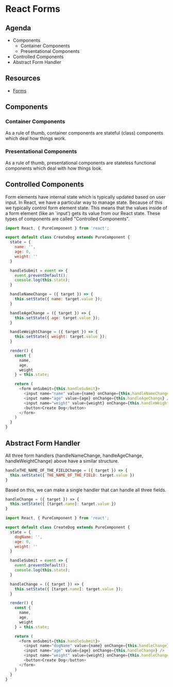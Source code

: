 # React Forms

## Agenda

* Components
  * Container Components
  * Presentational Components
* Controlled Components
* Abstract Form Handler

## Resources

* [Forms](https://reactjs.org/docs/forms.html)

## Components

### Container Components

As a rule of thumb, container components are stateful (class)
components which deal how things work.

### Presentational Components

As a rule of thumb, presentational components are stateless
functional components which deal with how things look.

## Controlled Components

Form elements have internal state which is typically updated
based on user input. In React, we have a particular way to manage
state. Because of this we typically control form element state.
This means that the values inside of a form element (like an `input')
gets its value from our React state. These types of components are
called "Controlled Components".

```js
import React, { PureComponent } from 'react';

export default class CreateDog extends PureComponent {
  state = {
    name: '',
    age: 0,
    weight: ''
  }

  handleSubmit = event => {
    event.preventDefault();
    console.log(this.state);
  }

  handleNameChange = ({ target }) => {
    this.setState({ name: target.value });
  }

  handleAgeChange = ({ target }) => {
    this.setState({ age: target.value });
  }

  handleWeightChange = ({ target }) => {
    this.setState({ weight: target.value });
  }

  render() {
    const {
      name,
      age,
      weight
    } = this.state;

    return (
      <form onSubmit={this.handleSubmit}>
        <input name="name" value={name} onChange={this.handleNameChange} />
        <input name="age" value={age} onChange={this.handleAgeChange} />
        <input name="weight" value={weight} onChange={this.handleWeightChange} />
        <button>Create Dog</button>
      </form>
    )
  }
}
```

## Abstract Form Handler

All three form handlers (handleNameChange, handleAgeChange, handleWeightChange)
above have a similar structure.

```js
handleTHE_NAME_OF_THE_FIELDChange = ({ target }) => {
  this.setState({ THE_NAME_OF_THE_FIELD: target.value })
}
```

Based on this, we can make a single handler that can handle all three fields.

```js
handleChange = ({ target }) => {
  this.setState({ [target.name]: target.value })
}
```

```js
import React, { PureComponent } from 'react';

export default class CreateDog extends PureComponent {
  state = {
    dogName: '',
    age: 0,
    weight: ''
  }

  handleSubmit = event => {
    event.preventDefault();
    console.log(this.state);
  }

  handleChange = ({ target }) => {
    this.setState({ [target.name]: target.value });
  }

  render() {
    const {
      name,
      age,
      weight
    } = this.state;

    return (
      <form onSubmit={this.handleSubmit}>
        <input name="dogName" value={name} onChange={this.handleChange} />
        <input name="age" value={age} onChange={this.handleChange} />
        <input name="weight" value={weight} onChange={this.handleChange} />
        <button>Create Dog</button>
      </form>
    )
  }
}
```
